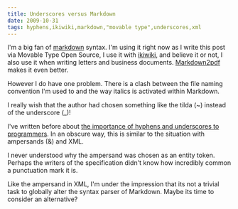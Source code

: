 ```yaml
---
title: Underscores versus Markdown
date: 2009-10-31
tags: hyphens,ikiwiki,markdown,"movable type",underscores,xml
---
```

I'm a big fan of [markdown](http://www.docunext.com/) syntax. I'm using it right now as I write this post via Movable Type Open Source, I use it with [ikiwiki](http://www.docunext.com/wiki/Ikiwiki), and believe it or not, I also use it when writing letters and business documents. [Markdown2pdf](http://www.docunext.com/wiki/Pandoc) makes it even better.

However I do have one problem. There is a clash between the file naming convention I'm used to and the way italics is activated within Markdown.

<div>I really wish that the author had chosen something like the tilda (~) instead of the underscore (_)!</div>

I've written before about [the importance of hyphens and underscores to programmers](http://www.docunext.com/2009/07/trends-in-technical-syntax-hyphens-and-underscores/). In an obscure way, this is similar to the situation with ampersands (&) and XML.

I never understood why the ampersand was chosen as an entity token. Perhaps the writers of the specification didn't know how incredibly common a punctuation mark it is.

Like the ampersand in XML, I'm under the impression that its not a trivial task to globally alter the syntax parser of Markdown. Maybe its time to consider an alternative?

